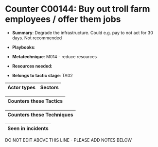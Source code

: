 # Counter C00144: Buy out troll farm employees / offer them jobs

* **Summary**: Degrade the infrastructure. Could e.g. pay to not act for 30 days.  Not recommended

* **Playbooks**: 

* **Metatechnique**: M014 - reduce resources

* **Resources needed:** 

* **Belongs to tactic stage**: TA02


| Actor types | Sectors |
| ----------- | ------- |



| Counters these Tactics |
| ---------------------- |



| Counters these Techniques |
| ------------------------- |



| Seen in incidents |
| ----------------- |


DO NOT EDIT ABOVE THIS LINE - PLEASE ADD NOTES BELOW
